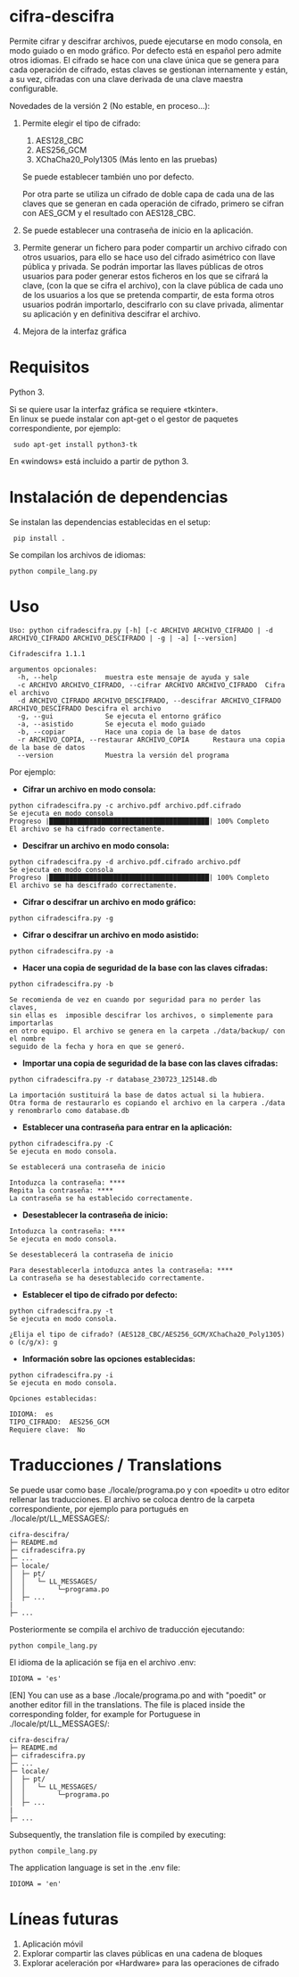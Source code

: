 # cifra-descifra
Permite cifrar y descifrar archivos, puede ejecutarse en modo consola, en modo guiado o en modo gráfico. Por defecto está en español pero admite otros idiomas.
El cifrado se hace con una clave única que se genera para cada operación de cifrado, estas claves se gestionan internamente y están, a su vez, cifradas con una clave derivada de una clave maestra configurable.

Novedades de la versión 2  (No estable, en proceso...):

1) Permite elegir el tipo de cifrado:
    1) AES128_CBC
    2) AES256_GCM
    3) XChaCha20_Poly1305 (Más lento en las pruebas)

    Se puede establecer también uno por defecto.

    Por otra parte se utiliza un cifrado de doble capa de cada una de las claves que se generan en cada operación de cifrado, primero se cifran con AES_GCM y el resultado con AES128_CBC.  

2) Se puede establecer una contraseña de inicio en la aplicación.

3) Permite generar  un fichero para poder compartir un archivo cifrado con otros usuarios, para ello se hace uso del cifrado asimétrico con llave pública y privada. Se podrán importar las llaves públicas de otros usuarios para poder generar estos ficheros en los que se cifrará la clave, (con la que se cifra el archivo),  con la clave pública de cada uno de los usuarios a los que se pretenda compartir, de esta forma  otros usuarios podrán importarlo, descifrarlo con su clave privada, alimentar su aplicación y en definitiva descifrar el archivo.

4) Mejora de la interfaz gráfica

# Requisitos
 Python 3.
 
 Si se quiere usar la interfaz gráfica se requiere «tkinter».    
 En linux se puede instalar con apt-get o el gestor de paquetes correspondiente, por ejemplo:
```
 sudo apt-get install python3-tk
 ```
En «windows» está incluido a partir de python 3.

# Instalación de dependencias
Se instalan las dependencias establecidas en el setup:
```
 pip install .    
```
Se compilan los archivos de idiomas:
```
python compile_lang.py 
```
# Uso
```
Uso: python cifradescifra.py [-h] [-c ARCHIVO ARCHIVO_CIFRADO | -d ARCHIVO_CIFRADO ARCHIVO_DESCIFRADO | -g | -a] [--version]

Cifradescifra 1.1.1

argumentos opcionales:
  -h, --help            muestra este mensaje de ayuda y sale
  -c ARCHIVO ARCHIVO_CIFRADO, --cifrar ARCHIVO ARCHIVO_CIFRADO  Cifra el archivo                      
  -d ARCHIVO_CIFRADO ARCHIVO_DESCIFRADO, --descifrar ARCHIVO_CIFRADO ARCHIVO_DESCIFRADO Descifra el archivo                     
  -g, --gui             Se ejecuta el entorno gráfico
  -a, --asistido        Se ejecuta el modo guiado
  -b, --copiar          Hace una copia de la base de datos
  -r ARCHIVO_COPIA, --restaurar ARCHIVO_COPIA      Restaura una copia de la base de datos
  --version             Muestra la versión del programa
```
Por ejemplo:

* **Cifrar un archivo en modo consola:**
```
python cifradescifra.py -c archivo.pdf archivo.pdf.cifrado
Se ejecuta en modo consola
Progreso |████████████████████████████████████████| 100% Completo
El archivo se ha cifrado correctamente.
```
* **Descifrar un archivo en modo consola:**
``` 
python cifradescifra.py -d archivo.pdf.cifrado archivo.pdf
Se ejecuta en modo consola
Progreso |████████████████████████████████████████| 100% Completo
El archivo se ha descifrado correctamente.
``` 
* **Cifrar o descifrar un archivo en modo gráfico:** 
``` 
python cifradescifra.py -g
``` 
* **Cifrar o descifrar un archivo en modo asistido:** 
``` 
python cifradescifra.py -a
``` 
* **Hacer una copia de seguridad de la base con las claves cifradas:**
``` 
python cifradescifra.py -b
```
    Se recomienda de vez en cuando por seguridad para no perder las claves, 
    sin ellas es  imposible descifrar los archivos, o simplemente para importarlas 
    en otro equipo. El archivo se genera en la carpeta ./data/backup/ con el nombre 
    seguido de la fecha y hora en que se generó.

* **Importar una copia de seguridad de la base con las claves cifradas:**
``` 
python cifradescifra.py -r database_230723_125148.db
```
    La importación sustituirá la base de datos actual si la hubiera. 
    Otra forma de restaurarlo es copiando el archivo en la carpera ./data 
    y renombrarlo como database.db

* **Establecer una contraseña  para entrar en la aplicación:**
``` 
python cifradescifra.py -C
Se ejecuta en modo consola. 

Se establecerá una contraseña de inicio 

Intoduzca la contraseña: ****
Repita la contraseña: ****
La contraseña se ha establecido correctamente.
``` 
* **Desestablecer la contraseña de inicio:**
``` 
Intoduzca la contraseña: ****
Se ejecuta en modo consola. 

Se desestablecerá la contraseña de inicio 

Para desestablecerla intoduzca antes la contraseña: ****
La contraseña se ha desestablecido correctamente. 
``` 
* **Establecer el tipo de cifrado por defecto:**
``` 
python cifradescifra.py -t
Se ejecuta en modo consola. 

¿Elija el tipo de cifrado? (AES128_CBC/AES256_GCM/XChaCha20_Poly1305) o (c/g/x): g
``` 
* **Información sobre las opciones establecidas:**
``` 
python cifradescifra.py -i
Se ejecuta en modo consola. 

Opciones establecidas: 

IDIOMA:  es
TIPO_CIFRADO:  AES256_GCM
Requiere clave:  No 

```

# Traducciones / Translations
Se puede usar como base ./locale/programa.po y con «poedit» u otro editor rellenar las traducciones.  El archivo se coloca dentro de la carpeta correspondiente, por ejemplo para portugués en ./locale/pt/LL_MESSAGES/:

```
cifra-descifra/
├─ README.md
├─ cifradescifra.py
├─ ...
├─ locale/
│  ├─ pt/    
│  │   └─ LL_MESSAGES/
│  │        └─programa.po
│  ├─ ...
|
├─ ...  
```
Posteriormente se compila el archivo de traducción ejecutando:
```
python compile_lang.py 
```
El idioma de la aplicación se fija en el archivo .env:
```
IDIOMA = 'es'
```

[EN] You can use as a base ./locale/programa.po and with "poedit" or another editor fill in the translations.  The file is placed inside the corresponding folder, for example for Portuguese in ./locale/pt/LL_MESSAGES/:
```
cifra-descifra/
├─ README.md
├─ cifradescifra.py
├─ ...
├─ locale/
│  ├─ pt/    
│  │   └─ LL_MESSAGES/
│  │        └─programa.po
│  ├─ ...
|
├─ ...  
```
Subsequently, the translation file is compiled by executing:
```
python compile_lang.py 
```
The application language is set in the .env file:
```
IDIOMA = 'en'
```

# Líneas futuras

1) Aplicación móvil
2) Explorar compartir las claves públicas en una cadena de bloques
3) Explorar aceleración por «Hardware» para las operaciones de cifrado

